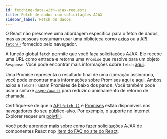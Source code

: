 ```yaml
---
id: fetching-data-with-ajax-requests
title: Fetch de dados com solicitações AJAX
sidebar_label: Fetch de dados
---
```


O React não prescreve uma abordagem específica para o fetch de dados, mas as pessoas costumam usar uma biblioteca como [axios](https://github.com/axios/axios) ou a [API `fetch()`](https://developer.mozilla.org/en-US/docs/Web/API/Fetch_API) fornecido pelo navegador.

A função global `fetch` permite que você faça solicitações AJAX. Ele recebe uma URL como entrada e retorna uma `Promise` que resolve para um objeto `Response`. Você pode encontrar mais informações sobre `fetch` [aqui](https://developer.mozilla.org/en-US/docs/Web/API/Fetch_API/Using_Fetch).

Uma Promise representa o resultado final de uma operação assíncrona, você pode encontrar mais informações sobre Promises [aqui](https://www.promisejs.org/) e [aqui](https://developer.mozilla.org/en-US/docs/Web/JavaScript/Reference/Global_Objects/Promise). Ambos axios e `fetch()` usam Promises de baixo dos panos. Você também pode usar a sintaxe [`async/await`](https://davidwalsh.name/async-await) para reduzir o aninhamento de retorno de chamada.

Certifique-se de que a [API `fetch ()`](https://developer.mozilla.org/en-US/docs/Web/API/Fetch_API) e [Promises](https://developer.mozilla.org/en-US/docs/Web/JavaScript/Reference/Global_Objects/Promise) estão disponíveis nos navegadores do seu público-alvo.
Por exemplo, o suporte no Internet Explorer requer um [polyfill](https://github.com/facebook/create-react-app/blob/master/packages/react-app-polyfill/README.md).

Você pode aprender mais sobre como fazer solicitações AJAX de componentes React nop [item do FAQ no site do React](https://reactjs.org/docs/faq-ajax.html).
